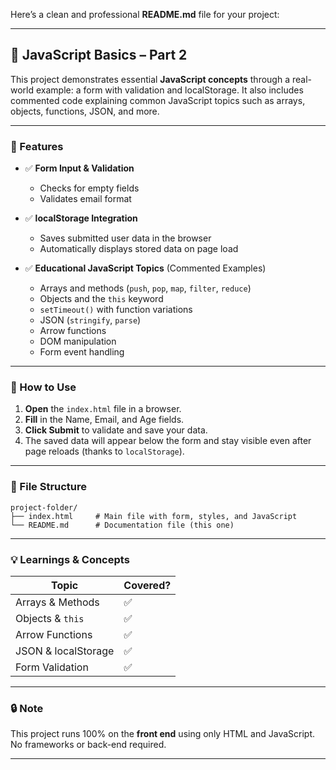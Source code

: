 Here’s a clean and professional **README.md** file for your project:

---

## 📘 JavaScript Basics – Part 2

This project demonstrates essential **JavaScript concepts** through a real-world example: a form with validation and localStorage. It also includes commented code explaining common JavaScript topics such as arrays, objects, functions, JSON, and more.

---

### 🚀 Features

* ✅ **Form Input & Validation**

  * Checks for empty fields
  * Validates email format

* ✅ **localStorage Integration**

  * Saves submitted user data in the browser
  * Automatically displays stored data on page load

* ✅ **Educational JavaScript Topics** (Commented Examples)

  * Arrays and methods (`push`, `pop`, `map`, `filter`, `reduce`)
  * Objects and the `this` keyword
  * `setTimeout()` with function variations
  * JSON (`stringify`, `parse`)
  * Arrow functions
  * DOM manipulation
  * Form event handling

---

### 🧪 How to Use

1. **Open** the `index.html` file in a browser.
2. **Fill** in the Name, Email, and Age fields.
3. **Click Submit** to validate and save your data.
4. The saved data will appear below the form and stay visible even after page reloads (thanks to `localStorage`).

---

### 📁 File Structure

```
project-folder/
├── index.html     # Main file with form, styles, and JavaScript
└── README.md      # Documentation file (this one)
```

---

### 💡 Learnings & Concepts

| Topic               | Covered? |
| ------------------- | -------- |
| Arrays & Methods    | ✅        |
| Objects & `this`    | ✅        |
| Arrow Functions     | ✅        |
| JSON & localStorage | ✅        |
| Form Validation     | ✅        |

---

### 🔒 Note

This project runs 100% on the **front end** using only HTML and JavaScript. No frameworks or back-end required.

---
